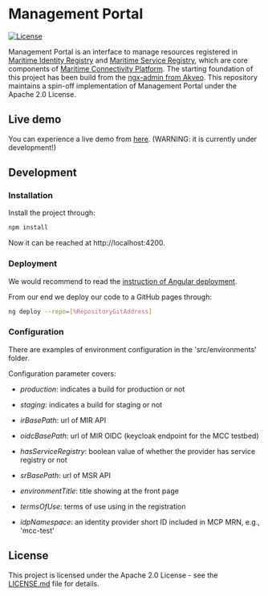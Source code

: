 # Management Portal

[![License](https://img.shields.io/badge/License-Apache_2.0-blue.svg)](https://opensource.org/licenses/Apache-2.0)

Management Portal is an interface to manage resources registered in [Maritime Identity Registry](https://github.com/maritimeconnectivity/IdentityRegistry) and [Maritime Service Registry](https://github.com/maritimeconnectivity/ServiceRegistry), which are core components of [Maritime Connectivity Platform](https://maritimeconnectivity.net/). The starting foundation of this project has been build from the [ngx-admin from Akveo](https://github.com/akveo/ngx-admin). This repository maintains a spin-off implementation of Management Portal under the Apache 2.0 License.

## Live demo
You can experience a live demo from [here](https://test-manage.maritimeconnectivity.net). (WARNING: it is currently under development!)


## Development
### Installation
Install the project through:

```bash
npm install
```

Now it can be reached at  http://localhost:4200.

### Deployment
We would recommend to read the [instruction of Angular deployment](https://angular.io/guide/deployment).

From our end we deploy our code to a GitHub pages through:

```bash
ng deploy --repo=[%RepositoryGitAddress]
```

### Configuration
There are examples of environment configuration in the 'src/environments' folder.

Configuration parameter covers:

* *production*: indicates a build for production or not

* *staging*: indicates a build for staging or not

* *irBasePath*: url of MIR API

* *oidcBasePath*: url of MIR OIDC (keycloak endpoint for the MCC testbed)

* *hasServiceRegistry*: boolean value of whether the provider has service registry or not

* *srBasePath*: url of MSR API

* *environmentTitle*: title showing at the front page

* *termsOfUse*: terms of use using in the registration

* *idpNamespace*: an identity provider short ID included in MCP MRN, e.g., 'mcc-test'

## License
This project is licensed under the Apache 2.0 License - see the [LICENSE.md](LICENSE.md) file for details.
